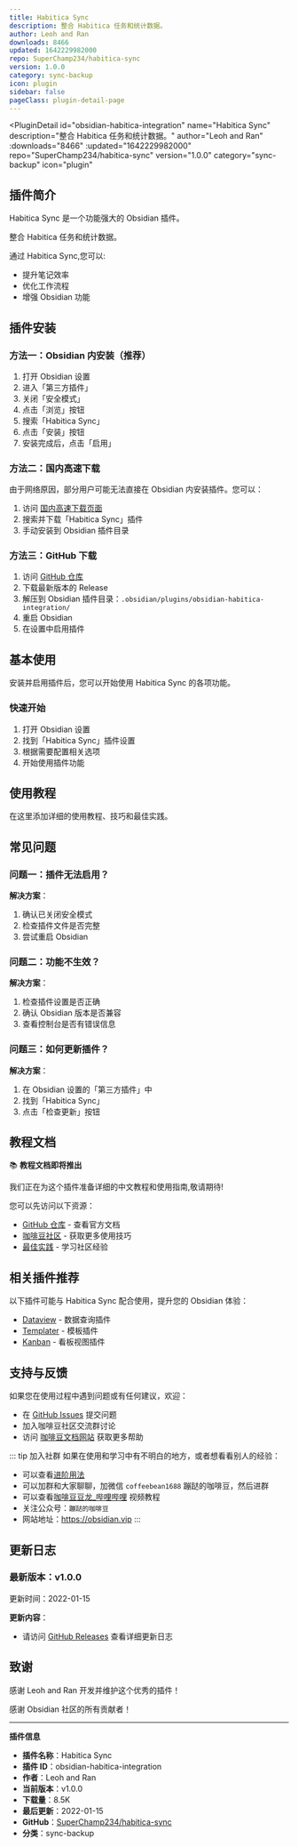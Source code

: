 ```yaml
---
title: Habitica Sync
description: 整合 Habitica 任务和统计数据。
author: Leoh and Ran
downloads: 8466
updated: 1642229982000
repo: SuperChamp234/habitica-sync
version: 1.0.0
category: sync-backup
icon: plugin
sidebar: false
pageClass: plugin-detail-page
---
```


<PluginDetail
  id="obsidian-habitica-integration"
  name="Habitica Sync"
  description="整合 Habitica 任务和统计数据。"
  author="Leoh and Ran"
  :downloads="8466"
  :updated="1642229982000"
  repo="SuperChamp234/habitica-sync"
  version="1.0.0"
  category="sync-backup"
  icon="plugin"
>

<!-- AUTO_GENERATED_START -->
## 插件简介

Habitica Sync 是一个功能强大的 Obsidian 插件。

整合 Habitica 任务和统计数据。

通过 Habitica Sync,您可以:

- 提升笔记效率
- 优化工作流程
- 增强 Obsidian 功能

<!-- AUTO_GENERATED_END -->

<!-- AUTO_GENERATED_START -->
## 插件安装

### 方法一：Obsidian 内安装（推荐）

1. 打开 Obsidian 设置
2. 进入「第三方插件」
3. 关闭「安全模式」
4. 点击「浏览」按钮
5. 搜索「Habitica Sync」
6. 点击「安装」按钮
7. 安装完成后，点击「启用」

### 方法二：国内高速下载

由于网络原因，部分用户可能无法直接在 Obsidian 内安装插件。您可以：

1. 访问 [国内高速下载页面](/zh/documentation/obsidian-plugins-download.html)
2. 搜索并下载「Habitica Sync」插件
3. 手动安装到 Obsidian 插件目录

### 方法三：GitHub 下载

1. 访问 [GitHub 仓库](https://github.com/SuperChamp234/habitica-sync)
2. 下载最新版本的 Release
3. 解压到 Obsidian 插件目录：`.obsidian/plugins/obsidian-habitica-integration/`
4. 重启 Obsidian
5. 在设置中启用插件

## 基本使用

安装并启用插件后，您可以开始使用 Habitica Sync 的各项功能。

### 快速开始

1. 打开 Obsidian 设置
2. 找到「Habitica Sync」插件设置
3. 根据需要配置相关选项
4. 开始使用插件功能

<!-- AUTO_GENERATED_END -->

<!-- CUSTOM_CONTENT_START:tutorial -->
## 使用教程

在这里添加详细的使用教程、技巧和最佳实践。

<!-- CUSTOM_CONTENT_END:tutorial -->

<!-- SHARED_CONTENT_START -->
## 常见问题

### 问题一：插件无法启用？

**解决方案**：
1. 确认已关闭安全模式
2. 检查插件文件是否完整
3. 尝试重启 Obsidian

### 问题二：功能不生效？

**解决方案**：
1. 检查插件设置是否正确
2. 确认 Obsidian 版本是否兼容
3. 查看控制台是否有错误信息

### 问题三：如何更新插件？

**解决方案**：
1. 在 Obsidian 设置的「第三方插件」中
2. 找到「Habitica Sync」
3. 点击「检查更新」按钮

## 教程文档

📚 **教程文档即将推出**

我们正在为这个插件准备详细的中文教程和使用指南,敬请期待!

您可以先访问以下资源：
- [GitHub 仓库](https://github.com/SuperChamp234/habitica-sync) - 查看官方文档
- [咖啡豆社区](/zh/bases/) - 获取更多使用技巧
- [最佳实践](/zh/best-practices/) - 学习社区经验

## 相关插件推荐

以下插件可能与 Habitica Sync 配合使用，提升您的 Obsidian 体验：

- [Dataview](/zh/plugins/dataview.html) - 数据查询插件
- [Templater](/zh/plugins/templater-obsidian.html) - 模板插件
- [Kanban](/zh/plugins/obsidian-kanban.html) - 看板视图插件

## 支持与反馈

如果您在使用过程中遇到问题或有任何建议，欢迎：

- 在 [GitHub Issues](https://github.com/SuperChamp234/habitica-sync/issues) 提交问题
- 加入咖啡豆社区交流群讨论
- 访问 [咖啡豆文档网站](https://obsidian.vip) 获取更多帮助

::: tip 加入社群
如果在使用和学习中有不明白的地方，或者想看看别人的经验：
- 可以查看[进阶用法](/zh/advanced)
- 可以加群和大家聊聊，加微信 `coffeebean1688` 蹦跶的咖啡豆，然后进群
- 可以查看[咖啡豆豆龙_哔哩哔哩](https://space.bilibili.com/618777356) 视频教程
- 关注公众号：`蹦跶的咖啡豆`
- 网站地址：https://obsidian.vip
:::
<!-- SHARED_CONTENT_END -->

<!-- AUTO_GENERATED_START -->
## 更新日志

### 最新版本：v1.0.0

更新时间：2022-01-15

**更新内容**：
- 请访问 [GitHub Releases](https://github.com/SuperChamp234/habitica-sync/releases) 查看详细更新日志

## 致谢

感谢 Leoh and Ran 开发并维护这个优秀的插件！

感谢 Obsidian 社区的所有贡献者！

---

**插件信息**
- **插件名称**：Habitica Sync
- **插件 ID**：obsidian-habitica-integration
- **作者**：Leoh and Ran
- **当前版本**：v1.0.0
- **下载量**：8.5K
- **最后更新**：2022-01-15
- **GitHub**：[SuperChamp234/habitica-sync](https://github.com/SuperChamp234/habitica-sync)
- **分类**：sync-backup
<!-- AUTO_GENERATED_END -->

</PluginDetail>

